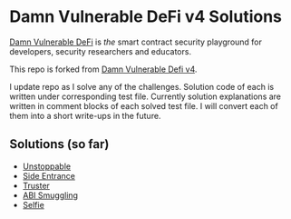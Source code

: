 # Damn Vulnerable DeFi v4 Solutions

[Damn Vulnerable DeFi](https://www.damnvulnerabledefi.xyz/) is _the_ smart contract security playground for developers, security researchers and educators.

This repo is forked from [Damn Vulnerable Defi v4](https://github.com/theredguild/damn-vulnerable-defi/tree/v4.0.0). 

I update repo as I solve any of the challenges. Solution code of each is written under corresponding test file. Currently solution explanations are written in comment blocks of each solved test file. I will convert each of them into a short write-ups in the future.

## Solutions (so far)

* [Unstoppable](test/unstoppable/Unstoppable.t.sol)
* [Side Entrance](test/side-entrance/SideEntrance.t.sol)
* [Truster](test/truster/Truster.t.sol)
* [ABI Smuggling](test/abi-smuggling/ABISmuggling.t.sol)
* [Selfie](test/selfie/Selfie.t.sol)